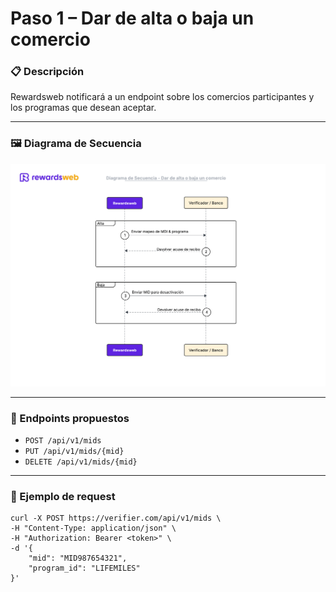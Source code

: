 # Paso 1 – Dar de alta o baja un comercio

### 📋 Descripción
Rewardsweb notificará a un endpoint sobre los comercios participantes y los programas que desean aceptar.

---

### 🖼️ Diagrama de Secuencia
![Paso 1](assets/step1.png)

---

### 🔗 Endpoints propuestos
- `POST /api/v1/mids`
- `PUT /api/v1/mids/{mid}`
- `DELETE /api/v1/mids/{mid}`

---

### 🧩 Ejemplo de request
```
curl -X POST https://verifier.com/api/v1/mids \
-H "Content-Type: application/json" \
-H "Authorization: Bearer <token>" \
-d '{
    "mid": "MID987654321",
    "program_id": "LIFEMILES"
}'
```
